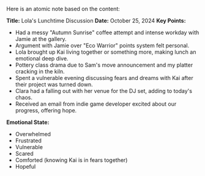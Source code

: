 Here is an atomic note based on the content:

**Title:** Lola's Lunchtime Discussion
**Date:** October 25, 2024
**Key Points:**

* Had a messy "Autumn Sunrise" coffee attempt and intense workday with Jamie at the gallery.
* Argument with Jamie over "Eco Warrior" points system felt personal.
* Lola brought up Kai living together or something more, making lunch an emotional deep dive.
* Pottery class drama due to Sam's move announcement and my platter cracking in the kiln.
* Spent a vulnerable evening discussing fears and dreams with Kai after their project was turned down.
* Clara had a falling out with her venue for the DJ set, adding to today's chaos.
* Received an email from indie game developer excited about our progress, offering hope.

**Emotional State:**

* Overwhelmed
* Frustrated
* Vulnerable
* Scared
* Comforted (knowing Kai is in fears together)
* Hopeful